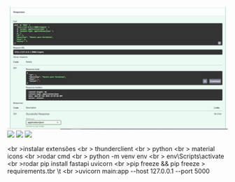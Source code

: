 <img src="imagem_post_yuri.jpg">
<img src="imagem_get.jpg; alt="Swagger-get">
<img src="thunder_post_yuri.jpg; alt="Thunder-post">
<img src="thunder_get.jpg; alt="Thunder-get">




<br \>instalar extensões
<br \>	thunderclient
<br \>	python
<br \>	material icons
<br \>rodar cmd
<br \>	python -m venv env
<br \>	env\Scripts\activate
<br \>rodar pip install fastapi uvicorn
<br \>pip freeze && pip freeze > requirements.tbr \t
<br \>uvicorn main:app --host 127.0.0.1 --port 5000
